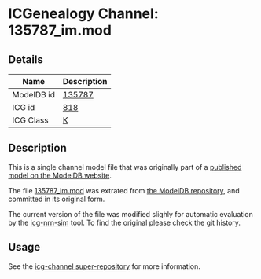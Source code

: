 # ICGenealogy Channel: 135787\_im.mod

## Details

Name | Description
---- | -----------
ModelDB id | [135787](http://senselab.med.yale.edu/ModelDB/ShowModel.cshtml?model=135787)
ICG id | [818](http://icg.neurotheory.ox.ac.uk/channels/1/818)
ICG Class | [K](http://icg.neurotheory.ox.ac.uk/channels/1)

## Description

This is a single channel model file that was originally part of a [published model on the ModelDB website](http://senselab.med.yale.edu/mModelDB/ShowModel.cshtml?model=135787).


The file [135787\_im.mod](135787_im.mod) was extrated from [the ModelDB repository](http://senselab.med.yale.edu/ModelDB/ShowModel.cshtml?model=135787), and committed in its original form.

The current version of the file was modified slighly for automatic evaluation by the [icg-nrn-sim](https://github.com/icgenealogy/icg-nrn-sim) tool. To find the original please check the git history.


## Usage

See the [icg-channel super-repository](https://github.com/icgenealogy/icg-channels) for more information.
